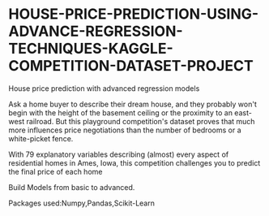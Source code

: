 # HOUSE-PRICE-PREDICTION-USING-ADVANCE-REGRESSION-TECHNIQUES-KAGGLE-COMPETITION-DATASET-PROJECT


House price prediction with advanced regression models

Ask a home buyer to describe their dream house, and they probably won't begin with the height of the basement ceiling 
or the proximity to an east-west railroad. But this playground competition's dataset proves that much more influences 
price negotiations than the number of bedrooms or a white-picket fence.

With 79 explanatory variables describing (almost) every aspect of residential homes in Ames, Iowa, 
this competition challenges you to predict the final price of each home

Build Models from basic to advanced.

Packages used:Numpy,Pandas,Scikit-Learn
